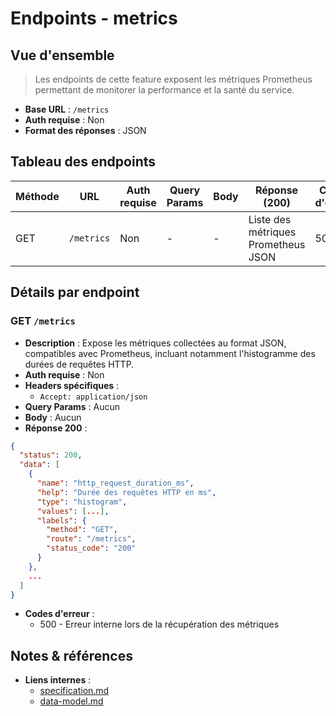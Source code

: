 # Endpoints - metrics
## Vue d'ensemble
> Les endpoints de cette feature exposent les métriques Prometheus permettant de monitorer la performance et la santé du service.
* **Base URL** : `/metrics`
* **Auth requise** : Non
* **Format des réponses** : JSON

## Tableau des endpoints
| Méthode | URL        | Auth requise | Query Params | Body | Réponse (200)                       | Codes d'erreur |
| ------- | ---------- | ------------ | ------------ | ---- | ----------------------------------- | -------------- |
| GET     | `/metrics` | Non          | -            | -    | Liste des métriques Prometheus JSON | 500            |

## Détails par endpoint
### GET `/metrics`
* **Description** :
  Expose les métriques collectées au format JSON, compatibles avec Prometheus, incluant notamment l'histogramme des durées de requêtes HTTP.
* **Auth requise** : Non
* **Headers spécifiques** :
  * `Accept: application/json`
* **Query Params** : Aucun
* **Body** : Aucun
* **Réponse 200** :
```json
{
  "status": 200,
  "data": [
    {
      "name": "http_request_duration_ms",
      "help": "Durée des requêtes HTTP en ms",
      "type": "histogram",
      "values": [...],
      "labels": {
        "method": "GET",
        "route": "/metrics",
        "status_code": "200"
      }
    },
    ...
  ]
}
```
* **Codes d'erreur** :
  * 500 - Erreur interne lors de la récupération des métriques

## Notes & références
* **Liens internes** :
  * [specification.md](./specification.md)
  * [data-model.md](./data-model.md)